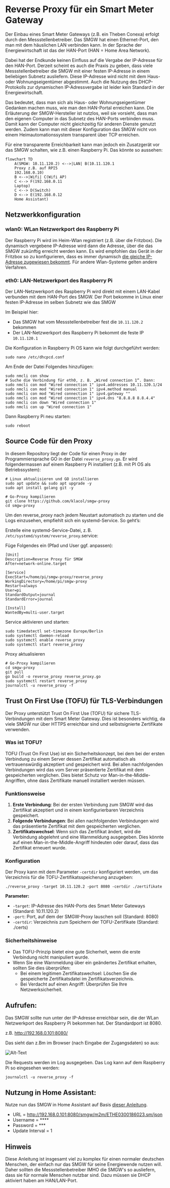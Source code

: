 # Reverse Proxy für ein Smart Meter Gateway

Der Einbau eines Smart Meter Gateways (z.B. ein Theben Conexa) erfolgt durch den Messstellenbetreiber. Das SMGW hat einen Ethernet-Port, den man mit dem häuslichen LAN verbinden kann. In der Sprache der Energiewirtschaft ist das der HAN-Port (HAN = Home Area Network).

Dabei hat der Endkunde keinen Einfluss auf die Vergabe der IP-Adresse für den HAN-Port. Derzeit scheint es auch die Praxis zu geben, dass viele Messstellenbetreiber die SMGW mit einer festen IP-Adresse in einem beliebigen Subnetz ausliefern. Diese IP-Adresse wird nicht mit dem Haus- oder Wohnungseigentümer abgestimmt. Auch die Nutzung des DHCP-Protokolls zur dynamischen IP-Adressvergabe ist leider kein Standard in der Energiewirtschaft.

Das bedeutet, dass man sich als Haus- oder Wohnungseigentümer Gedanken machen muss, wie man den HAN-Portal erreichen kann. Die Erläuterung der SMGW-Hersteller ist nutzlos, weil sie vorsieht, dass man den eigenen Computer in das Subnetz des HAN-Ports verbinden muss. Damit kann der Computer nicht gleichzeitig für anderen Dienste genutzt werden. Zudem kann man mit dieser Konfiguration das SMGW nicht von einem Heimautomationssystem transparent über TCP erreichen.

Für eine transparente Erreichbarkeit kann man jedoch  ein Zusatzgerät vor das SMGW schalten, wie z.B. einen Raspberry Pi. Das könnte so aussehen:

```mermaid
flowchart TD
    A(SMGW: 10.11.120.2) <-->|LAN| B(10.11.120.1 
    Proxy z.B. auf RPI5
    192.168.0.10)
    B <-->|Wifi| C(Wifi AP)
    C <--> F(192.168.0.11 
    Laptop)
    C <--> D(Switch)
    D <--> E(192.168.0.12
    Home Assistant)
```

## Netzwerkkonfiguration

### wlan0: WLan Netzwerkport des Raspberry Pi

Der Raspberry Pi wird im Heim-Wlan registriert (z.B. über die Fritzbox). Die dynamisch vergebene IP-Adresse wird dann die Adresse, über die das SMGW zukünftig erreicht werden kann. Es wird empfohlen das Gerät in der Fritzbox so zu konfigurieren, dass es immer dynamisch [die gleiche IP-Adresse zugewiesen bekommt](https://fritz.com/service/wissensdatenbank/dok/FRITZ-Box-7590/201_Netzwerkgerat-immer-die-gleiche-IP-Adresse-von-FRITZ-Box-zuweisen-lassen/). Für andere Wlan-Systeme gelten andere Verfahren.


### eth0: LAN-Netzwerkport des Raspberry Pi 

Der LAN-Netzwerkport des Raspberry Pi wird direkt mit einem LAN-Kabel verbunden mit dem HAN-Port des SMGW. Der Port bekomme in Linux einer festen IP-Adresse im selben Subnetz wie das SMGW 

Im Beispiel hier: 
- Das SMGW hat vom Messstellenbetreiber fest die ``10.11.120.2`` bekommen
- Der LAN-Netzwerkport des Raspberry Pi bekommt die feste IP ``10.11.120.1``

Die Konfiguration in Raspberry Pi OS kann wie folgt durchgeführt werden:

```shell
sudo nano /etc/dhcpcd.conf
```

Am Ende der Datei Folgendes hinzufügen:

```shell
sudo nmcli con show
# Suche die Verbindung für eth0, z. B. „Wired connection 1“. Dann:
sudo nmcli con mod "Wired connection 1" ipv4.addresses 10.11.120.1/24
sudo nmcli con mod "Wired connection 1" ipv4.method manual
sudo nmcli con mod "Wired connection 1" ipv4.gateway ""
sudo nmcli con mod "Wired connection 1" ipv4.dns "8.8.8.8 8.8.4.4"
sudo nmcli con down "Wired connection 1" 
sudo nmcli con up "Wired connection 1"
```

Dann Raspberry Pi neu starten:

```shell
sudo reboot
```

## Source Code für den Proxy

In diesem Repository liegt der Code für einen Proxy in der Programmiersprache GO in der Datei ``reverse_proxy.go``. Er wird folgendermassen auf einem Raspberry Pi installiert (z.B. mit PI OS als Betriebssystem):

```shell
# Linux aktualisieren und GO installieren
sudo apt update && sudo apt upgrade -y
sudo apt install golang git -y

# Go-Proxy kompilieren
git clone https://github.com/klacol/smgw-proxy
cd smgw-proxy
```

Um den reverse_proxy nach jedem Neustart automatisch zu starten und die Logs einzusehen, empfiehlt sich ein systemd-Service. So geht’s:

Erstelle eine systemd-Service-Datei, z. B. ``/etc/systemd/system/reverse_proxy``.service:

Füge Folgendes ein (Pfad und User ggf. anpassen):

```shell 
[Unit]
Description=Reverse Proxy für SMGW
After=network-online.target

[Service]
ExecStart=/home/pi/smgw-proxy/reverse_proxy
WorkingDirectory=/home/pi/smgw-proxy
Restart=always
User=pi
StandardOutput=journal
StandardError=journal

[Install]
WantedBy=multi-user.target
```

Service aktivieren und starten:

```shell 
sudo timedatectl set-timezone Europe/Berlin
sudo systemctl daemon-reload
sudo systemctl enable reverse_proxy
sudo systemctl start reverse_proxy
```


Proxy aktualisieren

```shell
# Go-Proxy kompilieren
cd smgw-proxy
git pull
go build -o reverse_proxy reverse_proxy.go
sudo systemctl restart reverse_proxy
journalctl -u reverse_proxy -f
```

## Trust On First Use (TOFU) für TLS-Verbindungen

Der Proxy unterstützt Trust On First Use (TOFU) für sichere TLS-Verbindungen mit dem Smart Meter Gateway. Dies ist besonders wichtig, da viele SMGW nur über HTTPS erreichbar sind und selbstsignierte Zertifikate verwenden.

### Was ist TOFU?

TOFU (Trust On First Use) ist ein Sicherheitskonzept, bei dem bei der ersten Verbindung zu einem Server dessen Zertifikat automatisch als vertrauenswürdig akzeptiert und gespeichert wird. Bei allen nachfolgenden Verbindungen wird das vom Server präsentierte Zertifikat mit dem gespeicherten verglichen. Dies bietet Schutz vor Man-in-the-Middle-Angriffen, ohne dass Zertifikate manuell installiert werden müssen.

### Funktionsweise

1. **Erste Verbindung**: Bei der ersten Verbindung zum SMGW wird das Zertifikat akzeptiert und in einem konfigurierbaren Verzeichnis gespeichert.
2. **Folgende Verbindungen**: Bei allen nachfolgenden Verbindungen wird das präsentierte Zertifikat mit dem gespeicherten verglichen.
3. **Zertifikatswechsel**: Wenn sich das Zertifikat ändert, wird die Verbindung abgelehnt und eine Warnmeldung ausgegeben. Dies könnte auf einen Man-in-the-Middle-Angriff hindeuten oder darauf, dass das Zertifikat erneuert wurde.

### Konfiguration

Der Proxy kann mit dem Parameter `-certdir` konfiguriert werden, um das Verzeichnis für die TOFU-Zertifikatsspeicherung anzugeben:

```shell
./reverse_proxy -target 10.11.120.2 -port 8080 -certdir ./zertifikate
```

**Parameter:**
- `-target`: IP-Adresse des HAN-Ports des Smart Meter Gateways (Standard: 10.11.120.2)
- `-port`: Port, auf dem der SMGW-Proxy lauschen soll (Standard: 8080)
- `-certdir`: Verzeichnis zum Speichern der TOFU-Zertifikate (Standard: ./certs)

### Sicherheitshinweise

- Das TOFU-Prinzip bietet eine gute Sicherheit, wenn die erste Verbindung nicht manipuliert wurde.
- Wenn Sie eine Warnmeldung über ein geändertes Zertifikat erhalten, sollten Sie dies überprüfen:
  - Bei einem legitimen Zertifikatswechsel: Löschen Sie die gespeicherte Zertifikatsdatei im Zertifikatsverzeichnis.
  - Bei Verdacht auf einen Angriff: Überprüfen Sie Ihre Netzwerksicherheit.

## Aufrufen:

Das SMGW sollte nun unter der IP-Adresse erreichbar sein, die der WLan Netzwerkport des Raspberry Pi bekommen hat. Der Standardport ist 8080. 

z.B. http://192.168.0.101:8080/

Das sieht dan z.Bm im Browser (nach Eingabe der Zugangsdaten) so aus:

![Alt-Text](/Pics/Theben-Statusinformation.png)

Die Requests werden im Log ausgegeben. Das Log kann auf dem Raspberry Pi so eingesehen werden:

```shell 
journalctl -u reverse_proxy -f
```

## Nutzung in Home Assistant:

Nutze nun das SMGW in Home Assistant auf Basis [dieser Anleitung](https://github.com/jannickfahlbusch/ha-ppc-smgw?tab=readme-ov-file#configuration).

* URL = http://192.168.0.101:8080/smgw/m2m/ETHE0300186023.sm/json
* Username = ****
* Password = ***
* Update Interval = 1

## Hinweis

Diese Anleitung ist insgesamt viel zu komplex für einen normaler deutschen Menschen, der einfach nur das SMGW für seine Energiewende nutzen will. Daher sollten die Messstellenbetreiber IMHO die SMGW's so ausliefern, dass sie für normale Menschen nutzbar sind. Dazu müssen sie DHCP aktiviert haben am HAN/LAN-Port.